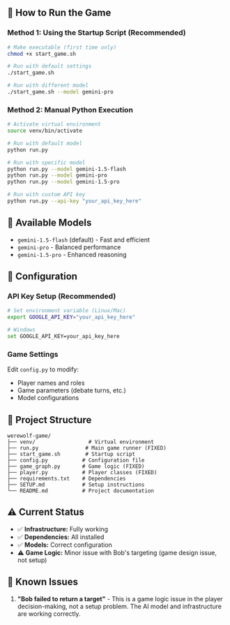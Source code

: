 ## 🚀 How to Run the Game

### Method 1: Using the Startup Script (Recommended)
```bash
# Make executable (first time only)
chmod +x start_game.sh

# Run with default settings
./start_game.sh

# Run with different model
./start_game.sh --model gemini-pro
```

### Method 2: Manual Python Execution
```bash
# Activate virtual environment
source venv/bin/activate

# Run with default model
python run.py

# Run with specific model
python run.py --model gemini-1.5-flash
python run.py --model gemini-pro
python run.py --model gemini-1.5-pro

# Run with custom API key
python run.py --api-key "your_api_key_here"
```

## 🎯 Available Models

- `gemini-1.5-flash` (default) - Fast and efficient
- `gemini-pro` - Balanced performance  
- `gemini-1.5-pro` - Enhanced reasoning

## 🔧 Configuration

### API Key Setup (Recommended)
```bash
# Set environment variable (Linux/Mac)
export GOOGLE_API_KEY="your_api_key_here"

# Windows
set GOOGLE_API_KEY=your_api_key_here
```

### Game Settings
Edit `config.py` to modify:
- Player names and roles
- Game parameters (debate turns, etc.)
- Model configurations

## 📁 Project Structure

```
werewolf-game/
├── venv/                 # Virtual environment
├── run.py               # Main game runner (FIXED)
├── start_game.sh        # Startup script
├── config.py           # Configuration file
├── game_graph.py       # Game logic (FIXED)
├── player.py           # Player classes (FIXED)
├── requirements.txt    # Dependencies
├── SETUP.md            # Setup instructions
└── README.md           # Project documentation
```

## ⚠️ Current Status

- ✅ **Infrastructure:** Fully working
- ✅ **Dependencies:** All installed
- ✅ **Models:** Correct configuration
- ⚠️ **Game Logic:** Minor issue with Bob's targeting (game design issue, not setup)

## 🐛 Known Issues

1. **"Bob failed to return a target"** - This is a game logic issue in the player decision-making, not a setup problem. The AI model and infrastructure are working correctly.

